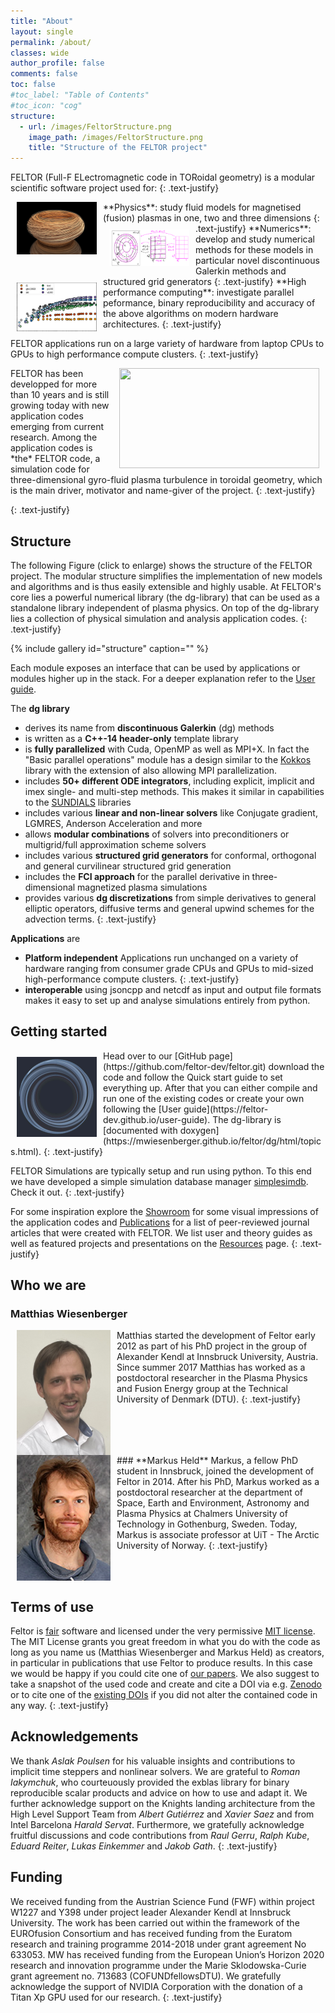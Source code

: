 ```yaml
---
title: "About"
layout: single
permalink: /about/
classes: wide
author_profile: false
comments: false
toc: false
#toc_label: "Table of Contents"
#toc_icon: "cog"
structure:
  - url: /images/FeltorStructure.png
    image_path: /images/FeltorStructure.png
    title: "Structure of the FELTOR project"
---
```



FELTOR (Full-F ELectromagnetic code in TORoidal geometry) is a modular scientific software project used for:
{: .text-justify}

 <img src="/images/raytracing_mag.jpg" width="128" align="left" hspace = 10 />
  **Physics**: study fluid models for magnetised (fusion) plasmas in one, two and three dimensions
{: .text-justify}

 <img src="/images/elliptic.png" width="128" align="left" hspace = 10 vspace=10/>
 **Numerics**: develop and study numerical methods for these models in particular novel discontinuous Galerkin methods and structured grid generators
{: .text-justify}

 <img src="/images/performance.png" width="128" align="left" hspace = 10 vspace=10 />
 **High performance computing**: investigate parallel peformance, binary reproducibility and accuracy of the above algorithms on modern hardware architectures.
{: .text-justify}

FELTOR applications run on a large variety of hardware from laptop CPUs to GPUs to high performance compute clusters.
{: .text-justify}


<img src="/videos/electrons.gif" width="320" height="160" align="right" hspace = 10 />
FELTOR has been developped for more than 10 years and is still growing today with new application codes emerging from current research.
Among the application codes is *the* FELTOR code, a simulation code for three-dimensional gyro-fluid plasma turbulence in toroidal geometry, which is the main driver, motivator and name-giver of the project.
{: .text-justify}



{: .text-justify}

## Structure
The following Figure (click to enlarge) shows the structure of the FELTOR project.
The modular structure simplifies the implementation of new models and algorithms and is thus easily extensible and highly usable.
At FELTOR's core lies a powerful numerical library (the dg-library) that can be used as a standalone library independent of plasma physics.
On top of the dg-library lies a collection of physical simulation and analysis application codes.
{: .text-justify}

{% include gallery id="structure" caption="" %}

Each module exposes an interface that can be used by applications or modules higher up in the stack.
For a deeper explanation refer to the [User guide](https://feltor-dev.github.io/user-guide).

The **dg library**
 - derives its name from **discontinuous Galerkin** (dg) methods
 - is written as a **C++-14 header-only** template library
 - is **fully parallelized** with Cuda, OpenMP as well as MPI+X. In fact
 the "Basic parallel operations" module has a design
   similar to the [Kokkos](https://github.com/kokkos/kokkos) library with the extension of also allowing MPI parallelization.
 - includes **50+ different ODE integrators**, including explicit, implicit and imex single- and multi-step methods.
  This makes it similar in capabilities to the [SUNDIALS](https://sundials.readthedocs.io/en/latest/) libraries
 - includes various **linear and non-linear solvers** like Conjugate gradient, LGMRES, Anderson Acceleration and more
 - allows **modular combinations** of solvers into preconditioners or multigrid/full approximation scheme solvers
 - includes various **structured grid generators** for conformal, orthogonal and general curvilinear structured grid generation
 - includes the **FCI approach**
 for the parallel derivative in three-dimensional magnetized plasma simulations
 - provides various **dg discretizations** from simple derivatives to general elliptic operators, diffusive terms and general upwind schemes for the advection terms.
 {: .text-justify}

**Applications** are
 - **Platform independent** Applications run unchanged on a
variety of hardware ranging from consumer grade CPUs and GPUs
to mid-sized high-performance compute clusters.
{: .text-justify}
 - **interoperable** using jsoncpp and netcdf as input and output file formats
 makes it easy to set up and analyse simulations entirely from python.


## Getting started
 <img src="/images/logo_small.jpg" width="128" align="left" hspace = 10 vspace=10 />
Head over to our [GitHub page](https://github.com/feltor-dev/feltor.git)
download the code and follow the Quick start guide to set everything up.
After that you can either compile and run one of the existing codes or create
your own following the [User guide](https://feltor-dev.github.io/user-guide).
The dg-library is [documented with doxygen](https://mwiesenberger.github.io/feltor/dg/html/topics.html).
{: .text-justify}

FELTOR Simulations are typically setup and run using python. To this end we have
developed a simple simulation database manager
 [simplesimdb](https://github.com/mwiesenberger/simplesimdb). Check it out.
{: .text-justify}

For some inspiration explore the [Showroom](/showroom/) for some visual impressions of the application codes
and [Publications](/publications/) for a list of peer-reviewed journal articles
that were created with FELTOR. We list user and theory guides as well as
featured projects and presentations on the [Resources](/resources/) page.
{: .text-justify}

## Who we are

### **Matthias Wiesenberger**
<img src="/images/matthias.jpg" alt="Matthias Wiesenberger" width="150" align="left" hspace="10" />
Matthias started the development of Feltor early 2012
as part of his PhD project in the group of Alexander Kendl at
Innsbruck University, Austria.
Since summer 2017 Matthias has worked as a postdoctoral researcher in the Plasma Physics and
Fusion Energy group at the Technical University of Denmark (DTU).
{: .text-justify}
<br clear="all" />
### **Markus Held**
<img src="/images/markus.jpg" alt="Markus Held" width="150" align="left" hspace="10"/>
Markus, a fellow PhD student in Innsbruck, joined
the development of Feltor in 2014. After his PhD, Markus worked as a postdoctoral researcher at the
department of Space, Earth and Environment, Astronomy and Plasma Physics at
Chalmers University of Technology in Gothenburg, Sweden.
Today, Markus is associate professor at UiT - The Arctic University of Norway.
{: .text-justify}
<br clear="all" />

## Terms of use
Feltor is [fair](https://www.force11.org/fairprinciples) software and
licensed under the very permissive [MIT license](https://en.wikipedia.org/wiki/MIT_License). The MIT
License grants you great freedom in what you do with the code as long as
you name us (Matthias Wiesenberger and Markus Held) as creators, in
particular in publications that use Feltor to produce results. In this
case we would be happy if you could
cite one of [our papers](publications.md).
We also suggest to take a snapshot of the used code and create and cite
a DOI via e.g. [Zenodo](http://www.zenodo.org) or to cite one of the
[existing DOIs](https://doi.org/10.5281/zenodo.596442)
 if you did not alter the contained code in any way.
{: .text-justify}

## Acknowledgements
We thank *Aslak Poulsen* for his valuable insights and contributions to implicit time steppers and nonlinear solvers.
We are grateful to
*Roman Iakymchuk*,
who courteuously provided the exblas library for binary reproducible scalar products and advice
on how to use and adapt it.
We further acknowledge support on the Knights landing architecture from
the High Level Support Team from
*Albert Gutiérrez* and
*Xavier Saez*
and from Intel Barcelona
*Harald Servat*.
Furthermore, we gratefully acknowledge fruitful discussions and code contributions from
*Raul Gerru*,
*Ralph Kube*,
*Eduard Reiter*,
*Lukas Einkemmer* and
*Jakob Gath*.
{: .text-justify}


## Funding

We received funding from the Austrian Science Fund (FWF) within
project W1227 and Y398 under project leader Alexander Kendl at
Innsbruck University.  The work has been carried out within
the framework of the EUROfusion Consortium and has received funding
from the Euratom research and training programme 2014-2018 under
grant agreement No 633053.
MW has received funding from the European Union’s Horizon 2020
research and innovation programme under the Marie
Sklodowska-Curie grant agreement no. 713683 (COFUNDfellowsDTU).
We gratefully acknowledge the support of NVIDIA Corporation
with the donation of a Titan Xp GPU used for our research.
{: .text-justify}
